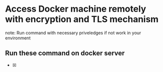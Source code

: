 # Access Docker machine remotely with encryption and TLS mechanism #

note: Run command with necessary priveledges if not work in your environment

## Run these command on docker server ##
- [x]